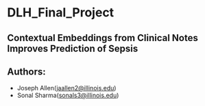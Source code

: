 # DLH_Final_Project
## Contextual Embeddings from Clinical Notes Improves Prediction of Sepsis

## Authors:

* Joseph Allen(jaallen2@illinois.edu)
* Sonal Sharma(sonals3@illinois.edu)




